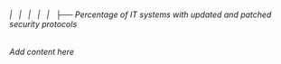 ###### |   |   |   |   |   ├── Percentage of IT systems with updated and patched security protocols

*Add content here*